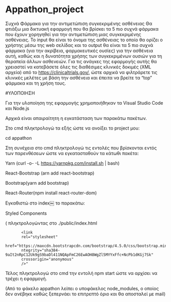 # Appathon_project

Συχνά Φάρμακα για την αντιμετώπιση συγκεκριμένης ασθένειας
Θα φτιάξω μια δικτυακή εφαρμογή που θα βρίσκει τα 5 πιο συχνά φάρμακα που έχουν χορηγηθεί
για την αντιμετώπιση μιας συγκεκριμένης ασθένειας. Το input θα είναι το όνομα της ασθένειας 
το οποίο θα ορίζει ο χρήστης μέσω της web σελίδας και το output θα είναι τα 5 πιο συχνά φάρμακα 
(για την ακρίβεια, φαρμακευτικές ουσίες) για την ασθένεια αυτή, καθώς και η δυνατότητα χρήσης 
των συγκεκριμένων ουσιών για τη θεραπεία άλλων ασθενειών. Για τις ανάγκες της εφαρμογής αυτής θα 
χρειαστεί να κατεβάσετε όλες τις διαθέσιμες κλινικές δοκιμές (XML αρχεία) από το https://clinicaltrials.gov/, 
ώστε αρχικά να φιλτράρετε τις κλινικές μελέτες με βάση την ασθένεια και έπειτα να βρείτε τα “top” 
φάρμακα και τη χρήση τους.


#ΥΛΟΠΟΙΗΣΗ


 Για την υλοποίηση της εφαρμογής χρημοποιήθηκαν τα Visual Studio Code και Node.js


 Αρχικά είναι απαιραίτητη η εγκατάσταση των παρακάτω πακέτων.



 Στο cmd πληκτρολογώ τα εξής ώστε να ανοίξει το project μου:



 cd appathon
 
 
Στη συνέχεια στο cmd πληκτρολογώ τις εντολές που βρίσκονται εντός των παρενθέσεων ώστε να εγκατασταθούν 
τα κάτωθι πακέτα:


Yarn (curl -o- -L https://yarnpkg.com/install.sh | bash)


React-Bootstrap  (arn add react-bootstrap)


Bootstrap(yarn add bootstrap)


React-Router(npm install react-router-dom)


Εγκαθιστώ στο index￼ το παρακάτω:


Styled Components


( πληκτρολογώντας στο ./public/index.html

           <link
           rel="stylesheet"
           href="https://maxcdn.bootstrapcdn.com/bootstrap/4.5.0/css/bootstrap.min.css"
           ntegrity="sha384-9aIt2nRpC12Uk9gS9baDl411NQApFmC26EwAOH8WgZl5MYYxFfc+NcPb1dKGj7Sk"
           crossorigin="anonymous"
           />"
           
           
Τέλος πληκτρολογώ στο cmd την εντολή npm start ώστε να αρχίσει να τρέχει η εφαρμογή.

(Από το φάκελο appathon λείπει ο υποφάκελος node_modules, ο οποίος δεν ανέβηκε καθώς ξεπερνάει
το επιτρεπτό όριο και θα αποσταλεί με mail)
